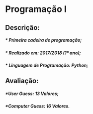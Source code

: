 # Programação I

## Descrição:
##### * Primeira cadeira de programação;
##### * Realizado em: 2017/2018 (1º ano);
##### * Linguagem de Programação: Python;

## Avaliação:
##### *User Guess: 13 Valores;
##### *Computer Guess: 16 Valores.
